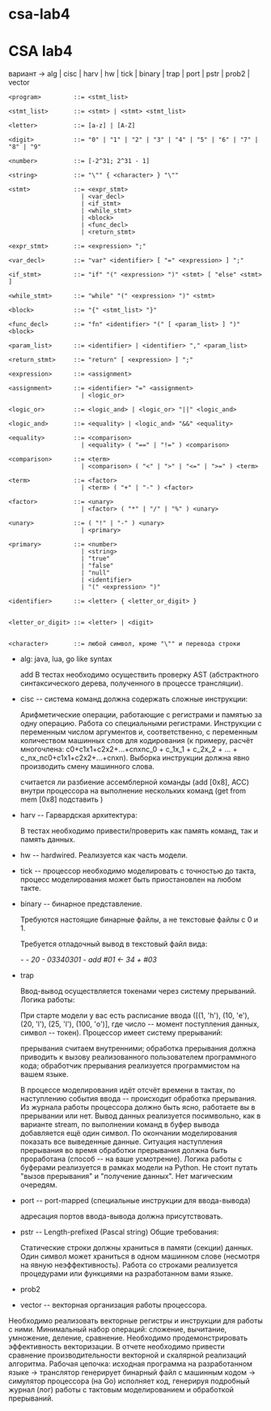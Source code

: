 # csa-lab4

# CSA lab4

вариант -> alg | cisc | harv | hw | tick | binary | trap | port | pstr | prob2 | vector

```
<program>         ::= <stmt_list>

<stmt_list>       ::= <stmt> | <stmt> <stmt_list>

<letter>          ::= [a-z] | [A-Z]

<digit>           ::= "0" | "1" | "2" | "3" | "4" | "5" | "6" | "7" | "8" | "9"

<number>          ::= [-2^31; 2^31 - 1]

<string>          ::= "\"" { <character> } "\""

<stmt>            ::= <expr_stmt>
                    | <var_decl>
                    | <if_stmt>
                    | <while_stmt>
                    | <block>
                    | <func_decl>
                    | <return_stmt>

<expr_stmt>       ::= <expression> ";"

<var_decl>        ::= "var" <identifier> [ "=" <expression> ] ";"

<if_stmt>         ::= "if" "(" <expression> ")" <stmt> [ "else" <stmt> ]

<while_stmt>      ::= "while" "(" <expression> ")" <stmt>

<block>           ::= "{" <stmt_list> "}"

<func_decl>       ::= "fn" <identifier> "(" [ <param_list> ] ")" <block>

<param_list>      ::= <identifier> | <identifier> "," <param_list>

<return_stmt>     ::= "return" [ <expression> ] ";"

<expression>      ::= <assignment>

<assignment>      ::= <identifier> "=" <assignment>
                    | <logic_or>

<logic_or>        ::= <logic_and> | <logic_or> "||" <logic_and>

<logic_and>       ::= <equality> | <logic_and> "&&" <equality>

<equality>        ::= <comparison>
                    | <equality> ( "==" | "!=" ) <comparison>

<comparison>      ::= <term>
                    | <comparison> ( "<" | ">" | "<=" | ">=" ) <term>

<term>            ::= <factor>
                    | <term> ( "+" | "-" ) <factor>

<factor>          ::= <unary>
                    | <factor> ( "*" | "/" | "%" ) <unary>

<unary>           ::= ( "!" | "-" ) <unary>
                    | <primary>

<primary>         ::= <number>
                    | <string>
                    | "true"
                    | "false"
                    | "null"
                    | <identifier>
                    | "(" <expression> ")"

<identifier>      ::= <letter> { <letter_or_digit> }


<letter_or_digit> ::= <letter> | <digit>


<character>       ::= любой символ, кроме "\"" и перевода строки
```

- alg: java, lua, go like syntax

  add В тестах необходимо осуществить проверку AST (абстрактного синтаксического дерева, полученного в процессе трансляции).

- cisc -- система команд должна содержать сложные инструкции:

  Арифметические операции, работающие с регистрами и памятью за одну операцию.
  Работа со специальными регистрами.
  Инструкции с переменным числом аргументов и, соответственно, с переменным количеством машинных слов для кодирования (к примеру, расчёт многочлена: с0+c1x1+c2x2+...+cnxnс_0 + c_1x_1 + c_2x_2 + ... + c_nx_nс0​+c1​x1​+c2​x2​+...+cn​xn​). Выборка инструкции должна явно производить смену машинного слова.

  считается ли разбиение ассемблерной команды (add [0x8], ACC) внутри процессора на выполнение нескольких команд (get from mem [0x8] подставить )

- harv -- Гарвардская архитектура:

  В тестах необходимо привести/проверить как память команд, так и память данных.

- hw -- hardwired. Реализуется как часть модели.

- tick -- процессор необходимо моделировать с точностью до такта, процесс моделирования может быть приостановлен на любом такте.

- binary -- бинарное представление.

  Требуются настоящие бинарные файлы, а не текстовые файлы с 0 и 1.

  Требуется отладочный вывод в текстовый файл вида:

  <address> - <HEXCODE> - <mnemonic>
    20 - 03340301 - add #01 <- 34 + #03

- trap

  Ввод-вывод осуществляется токенами через систему прерываний. Логика работы:

  При старте модели у вас есть расписание ввода ([(1, 'h'), (10, 'e'), (20, 'l'), (25, 'l'), (100, 'o')], где число -- момент поступления данных, символ -- токен).
  Процессор имеет систему прерываний:

  прерывания считаем внутренними;
  обработка прерывания должна приводить к вызову реализованного пользователем программного кода;
  обработчик прерывания реализуется программистом на вашем языке.

  В процессе моделирования идёт отсчёт времени в тактах, по наступлению события ввода -- происходит обработка прерывания.
  Из журнала работы процессора должно быть ясно, работаете вы в прерывании или нет.
  Вывод данных реализуется посимвольно, как в варианте stream, по выполнении команд в буфер вывода добавляется ещё один символ.
  По окончании моделирования показать все выведенные данные.
  Ситуация наступления прерывания во время обработки прерывания должна быть проработана (способ -- на ваше усмотрение).
  Логика работы с буферами реализуется в рамках модели на Python.
  Не стоит путать "вызов прерывания" и "получение данных".
  Нет магическим очередям.

- port -- port-mapped (специальные инструкции для ввода-вывода)

  адресация портов ввода-вывода должна присутствовать.

- pstr -- Length-prefixed (Pascal string)
  Общие требования:

  Статические строки должны храниться в памяти (секции) данных.
  Один символ может храниться в одном машинном слове (несмотря на явную неэффективность).
  Работа со строками реализуется процедурами или функциями на разработанном вами языке.

- prob2

- vector -- векторная организация работы процессора.

Необходимо реализовать векторные регистры и инструкции для работы с ними.
Минимальный набор операций: сложение, вычитание, умножение, деление, сравнение.
Необходимо продемонстрировать эффективность векторизации.
В отчете необходимо привести сравнение производительности векторной и скалярной реализаций алгоритма.
Рабочая цепочка: исходная программа на разработанном языке → транслятор генерирует бинарный файл с машинным кодом → симулятор процессора (на Go) исполняет код, генерируя подробный журнал (лог) работы с тактовым моделированием и обработкой прерываний.
